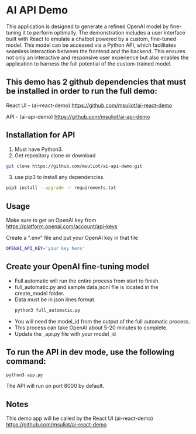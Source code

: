 # AI API Demo

This application is designed to generate a refined OpenAI model by fine-tuning it to perform optimally. The demonstration includes a user interface built with React to emulate a chatbot powered by a custom, fine-tuned model. This model can be accessed via a Python API, which facilitates seamless interaction between the frontend and the backend. This ensures not only an interactive and responsive user experience but also enables the application to harness the full potential of the custom-trained model.

## This demo has 2 github dependencies that must be installed in order to run the full demo:

React UI - (ai-react-demo) 
https://github.com/msuliot/ai-react-demo

API - (ai-api-demo)
https://github.com/msuliot/ai-api-demo

## Installation for API

1. Must have Python3.
2. Get repository clone or download
```bash
git clone https://github.com/msuliot/ai-api-demo.git 
```
3. use pip3 to install any dependencies.
```bash
pip3 install --upgrade -r requirements.txt
```

## Usage

Make sure to get an OpenAI key from https://platform.openai.com/account/api-keys

Create a ".env" file and put your OpenAI key in that file
```bash
OPENAI_API_KEY='your key here'
```

## Create your OpenAI fine-tuning model
- Full automatic will run the entire process from start to finish.
- full_automatic.py and sample data.jsonl file is located in the create_model folder. 
- Data must be in json lines format.
    ```bash
    python3 full_automatic.py
    ```
- You will need the model_id from the output of the full automatic process.
- This process can take OpenAI about 5-20 minutes to complete.
- Update the _api.py file with your model_id
    
## To run the API in dev mode, use the following command:

```bash
python3 app.py
```

The API will run on port 8000 by default.

## Notes

This demo app will be called by the React UI
(ai-react-demo) https://github.com/msuliot/ai-react-demo
